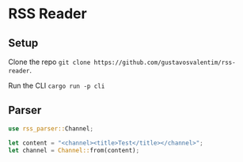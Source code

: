 # RSS Reader

## Setup

Clone the repo `git clone https://github.com/gustavosvalentim/rss-reader`.

Run the CLI `cargo run -p cli`

## Parser

```rust
use rss_parser::Channel;

let content = "<channel><title>Test</title></channel>";
let channel = Channel::from(content);
```
